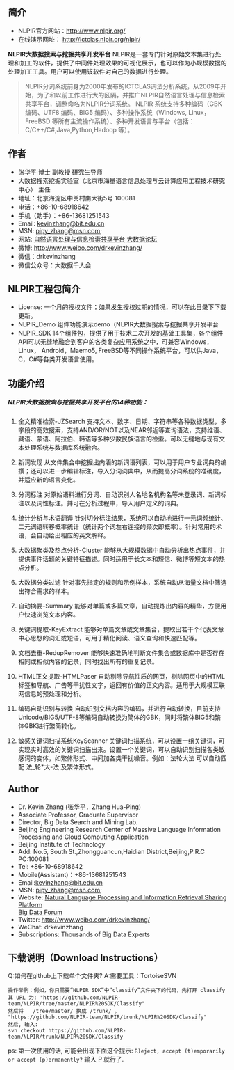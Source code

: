 ## 简介
* NLPIR官方网站：http://www.nlpir.org/
* 在线演示网址： http://ictclas.nlpir.org/nlpir/

**NLPIR大数据搜索与挖掘共享开发平台**
NLPIR是一套专门针对原始文本集进行处理和加工的软件，提供了中间件处理效果的可视化展示，也可以作为小规模数据的处理加工工具。用户可以使用该软件对自己的数据进行处理。
>NLPIR分词系统前身为2000年发布的ICTCLAS词法分析系统，从2009年开始，为了和以前工作进行大的区隔，并推广NLPIR自然语言处理与信息检索共享平台，调整命名为NLPIR分词系统。
>NLPIR 系统支持多种编码（GBK 编码、UTF8 编码、BIG5 编码）、多种操作系统（Windows, Linux， FreeBSD 等所有主流操作系统）、多种开发语言与平台（包括：C/C++/C#,Java,Python,Hadoop 等）。



## 作者
* 张华平 博士 副教授 研究生导师
 * 大数据搜索挖掘实验室（北京市海量语言信息处理与云计算应用工程技术研究中心） 主任
 * 地址：北京海淀区中关村南大街5号 100081
 * 电话：+86-10-68918642
 * 手机（助手）：+86-13681251543
 * Email: kevinzhang@bit.edu.cn
 * MSN:  pipy_zhang@msn.com;
 * 网站: 
 [自然语言处理与信息检索共享平台](http://www.nlpir.org) 
 [大数据论坛](http://www.bigdataBBS.com)
 * 微博: http://www.weibo.com/drkevinzhang/
 * 微信：drkevinzhang
 * 微信公众号：大数据千人会




## NLPIR工程包简介
* License:
 一个月的授权文件；如果发生授权过期的情况，可以在此目录下下载更新。
* NLPIR_Demo
组件功能演示demo（NLPIR大数据搜索与挖掘共享开发平台
* NLPIR_SDK
14个组件包，提供了用于技术二次开发的基础工具集，各个组件API可以无缝地融合到客户的各类复杂应用系统之中，可兼容Windows，Linux， Android，Maemo5, FreeBSD等不同操作系统平台，可以供Java，C，C#等各类开发语言使用。


## 功能介绍

##### NLPIR大数据搜索与挖掘共享开发平台的14种功能：
                
1. 全文精准检索-JZSearch
 支持文本、数字、日期、字符串等各种数据类型，多字段的高效搜索，支持AND/OR/NOT以及NEAR邻近等查询语法，支持维语、藏语、蒙语、阿拉伯、韩语等多种少数民族语言的检索。可以无缝地与现有文本处理系统与数据库系统融合。
 
2. 新词发现
从文件集合中挖掘出内涵的新词语列表，可以用于用户专业词典的编撰；还可以进一步编辑标注，导入分词词典中，从而提高分词系统的准确度，并适应新的语言变化。

3. 分词标注
对原始语料进行分词、自动识别人名地名机构名等未登录词、新词标注以及词性标注。并可在分析过程中，导入用户定义的词典。

4. 统计分析与术语翻译
针对切分标注结果，系统可以自动地进行一元词频统计、二元词语转移概率统计（统计两个词左右连接的频次即概率）。针对常用的术语，会自动给出相应的英文解释。

5. 大数据聚类及热点分析-Cluster
能够从大规模数据中自动分析出热点事件，并提供事件话题的关键特征描述。同时适用于长文本和短信、微博等短文本的热点分析。

6. 大数据分类过滤
针对事先指定的规则和示例样本，系统自动从海量文档中筛选出符合需求的样本。

7. 自动摘要-Summary
能够对单篇或多篇文章，自动提炼出内容的精华，方便用户快速浏览文本内容。

8. 关键词提取-KeyExtract
能够对单篇文章或文章集合，提取出若干个代表文章中心思想的词汇或短语，可用于精化阅读、语义查询和快速匹配等。

9. 文档去重-RedupRemover
能够快速准确地判断文件集合或数据库中是否存在相同或相似内容的记录，同时找出所有的重复记录。

10. HTML正文提取-HTMLPaser
自动剔除导航性质的网页，剔除网页中的HTML标签和导航、广告等干扰性文字，返回有价值的正文内容。适用于大规模互联网信息的预处理和分析。

11. 编码自动识别与转换
自动识别文档内容的编码，并进行自动转换，目前支持Unicode/BIG5/UTF-8等编码自动转换为简体的GBK，同时将繁体BIG5和繁体GBK进行繁简转化。 

12. 敏感关键词扫描系统KeyScanner
关键词扫描系统，可以设置一组关键词，可实现实时高效的关键词扫描出来。设置一个关键词，可以自动识别扫描各类敏感词的变体，如繁体形式、中间加各类干扰噪音。例如：法轮大法 可以自动匹配 	法_轮*大-法 及繁体形式。

## Author
* Dr. Kevin Zhang  (张华平，Zhang Hua-Ping)
 * Associate Professor, Graduate Supervisor
 * Director, Big Data Search and Mining Lab. 
 * Beijing Engineering Research Center of Massive Language Information Processing and Cloud Computing Application
 * Beijing Institute of Technology
 * Add: No.5, South St.,Zhongguancun,Haidian District,Beijing,P.R.C  PC:100081
 * Tel: +86-10-68918642
 * Mobile(Assistant)：+86-13681251543
 * Email:kevinzhang@bit.edu.cn
 * MSN:  pipy_zhang@msn.com;
 * Website: 
 [Natural Language Processing and Information Retrieval Sharing Platform](http://www.nlpir.org)  
 [Big Data Forum](http://www.bigdataBBS.com)
 * Twitter: http://www.weibo.com/drkevinzhang/
 * WeChat: drkevinzhang
 * Subscriptions: Thousands of  Big Data Experts
 

## 下载说明（Download Instructions）

Q:如何在github上下载单个文件夹?
A:需要工具：TortoiseSVN
```
操作举例：例如，你只需要“NLPIR SDK”中“classify”文件夹下的代码，先打开 classify
其 URL 为: "https://github.com/NLPIR-team/NLPIR/tree/master/NLPIR%20SDK/Classify"  
然后将   /tree/master/ 换成 /trunk/ 。
"https://github.com/NLPIR-team/NLPIR/trunk/NLPIR%20SDK/Classify"
然后, 输入:
svn checkout https://github.com/NLPIR-team/NLPIR/trunk/NLPIR%20SDK/Classify
```

ps: 第一次使用的话, 可能会出现下面这个提示:
`R)eject, accept (t)emporarily or accept (p)ermanently?`
输入 P 就行了.
